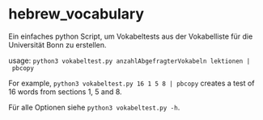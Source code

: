 # hebrew_vocabulary
Ein einfaches python Script, um Vokabeltests aus der Vokabelliste für die Universität Bonn zu erstellen. 

usage: 
`python3 vokabeltest.py anzahlAbgefragterVokabeln lektionen | pbcopy` 

For example, `python3 vokabeltest.py 16 1 5 8 | pbcopy` creates a test of 16 words from sections 1, 5 and 8. 

Für alle Optionen siehe `python3 vokabeltest.py -h`.
